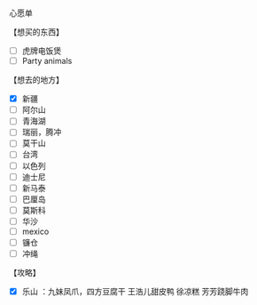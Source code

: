 

心愿单

【想买的东西】
- [ ] 虎牌电饭煲
- [ ] Party animals

【想去的地方】
- [x] 新疆
- [ ] 阿尔山
- [ ] 青海湖
- [ ] 瑞丽，腾冲
- [ ] 莫干山
- [ ] 台湾
- [ ] 以色列
- [ ] 迪士尼
- [ ] 新马泰
- [ ] 巴厘岛
- [ ] 莫斯科
- [ ] 华沙
- [ ] mexico
- [ ] 镰仓
- [ ] 冲绳

【攻略】
- [x] 乐山 ：九妹凤爪，四方豆腐干 王浩儿甜皮鸭 徐凉糕 芳芳跷脚牛肉
